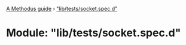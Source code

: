 [A Methodus guide](../README.md) › ["lib/tests/socket.spec.d"](_lib_tests_socket_spec_d_.md)

# Module: "lib/tests/socket.spec.d"


